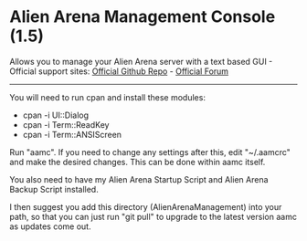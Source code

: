 # Alien Arena Management Console (1.5)
Allows you to manage your Alien Arena server with a text based GUI -  Official support sites: [Official Github Repo](https://github.com/fstltna/AlienArenaManagement) - [Official Forum](https://alienarena.gameplayer.club/index.php/forum/alien-arena-tools)

---

You will need to run cpan and install these modules:

- cpan -i UI::Dialog
- cpan -i Term::ReadKey
- cpan -i Term::ANSIScreen

Run "aamc". If you need to change any settings after this, edit "~/.aamcrc" and make the desired changes. This can be done within aamc itself.

You also need to have my Alien Arena Startup Script and Alien Arena Backup Script installed.

I then suggest you add this directory (AlienArenaManagement) into your path, so that you can just run "git pull" to upgrade to the latest version aamc as updates come out.
